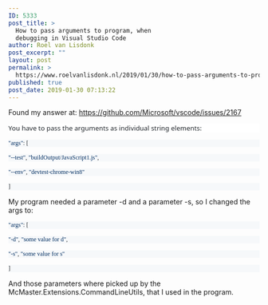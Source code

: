 ```yaml
---
ID: 5333
post_title: >
  How to pass arguments to program, when
  debugging in Visual Studio Code
author: Roel van Lisdonk
post_excerpt: ""
layout: post
permalink: >
  https://www.roelvanlisdonk.nl/2019/01/30/how-to-pass-arguments-to-program-when-debugging-in-visual-studio-code/
published: true
post_date: 2019-01-30 07:13:22
---
```

Found my answer at: <a href="https://github.com/Microsoft/vscode/issues/2167">https://github.com/Microsoft/vscode/issues/2167</a>

<p style="background: white"><span style="color:#24292e; font-family:Segoe UI; font-size:10pt">You have to pass the arguments as individual string elements:
</span>

<p style="background: #f6f8fa"><span style="color:#032f62; font-family:Consolas; font-size:9pt">"args"<span style="color:#24292e">: [
</span></span>

<p style="background: #f6f8fa"><span style="color:#24292e; font-family:Consolas; font-size:9pt">
<span style="color:#032f62">"--test"<span style="color:#24292e">, <span style="color:#032f62">"buildOutput/JavaScript1.js"<span style="color:#24292e">,
</span></span></span></span></span>

<p style="background: #f6f8fa"><span style="color:#24292e; font-family:Consolas; font-size:9pt">
<span style="color:#032f62">"--env"<span style="color:#24292e">, <span style="color:#032f62">"devtest-chrome-win8"<span style="color:#24292e">
</span></span></span></span></span>

<p style="background: #f6f8fa"><span style="color:#24292e; font-family:Consolas; font-size:9pt">]
</span>

My program needed a parameter -d and a parameter -s, so I changed the args to:

<p style="background: #f6f8fa"><span style="color:#032f62; font-family:Consolas; font-size:9pt">"args"<span style="color:#24292e">: [
</span></span>

<p style="background: #f6f8fa"><span style="color:#24292e; font-family:Consolas; font-size:9pt">
<span style="color:#032f62">"-d"<span style="color:#24292e">, <span style="color:#032f62">"some value for d"<span style="color:#24292e">,
</span></span></span></span></span>

<p style="background: #f6f8fa"><span style="color:#24292e; font-family:Consolas; font-size:9pt">
<span style="color:#032f62">"-s"<span style="color:#24292e">, <span style="color:#032f62">"some value for s"<span style="color:#24292e">
</span></span></span></span></span>

<p style="background: #f6f8fa"><span style="color:#24292e; font-family:Consolas; font-size:9pt">]
</span>

And those parameters where picked up by the McMaster.Extensions.CommandLineUtils, that I used in the program.